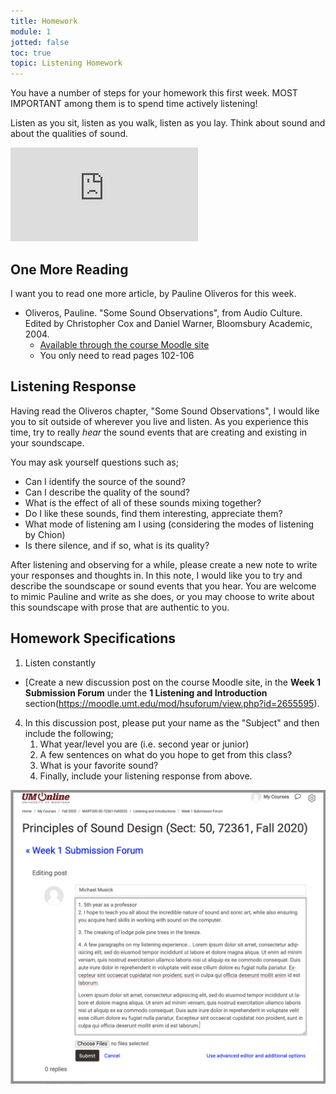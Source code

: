 ```yaml
---
title: Homework
module: 1
jotted: false
toc: true
topic: Listening Homework
---
```


You have a number of steps for your homework this first week. MOST IMPORTANT among them is to spend time actively listening!

Listen as you sit, listen as you walk, listen as you lay. Think about sound and about the qualities of sound.

<div class="embed-responsive embed-responsive-16by9"><iframe class="embed-responsive-item" src="https://www.youtube.com/embed/Nua6Ahsnc5Y" frameborder="0" allow="accelerometer; autoplay; encrypted-media; gyroscope; picture-in-picture" allowfullscreen></iframe></div>

## One More Reading

I want you to read one more article, by Pauline Oliveros for this week.

- Oliveros, Pauline. "Some Sound Observations", from Audio Culture. Edited by Christopher Cox and Daniel Warner, Bloomsbury Academic, 2004.
  - [Available through the course Moodle site](https://moodle.umt.edu/pluginfile.php/3440454/mod_resource/content/0/Oliveros-SoundObservations.pdf)
  - You only need to read pages 102-106


## Listening Response

Having read the Oliveros chapter, "Some Sound Observations", I would like you to sit outside of wherever you live and listen. As you experience this time, try to really _hear_ the sound events that are creating and existing in your soundscape.

You may ask yourself questions such as;

- Can I identify the source of the sound?
- Can I describe the quality of the sound?
- What is the effect of all of these sounds mixing together?
- Do I like these sounds, find them interesting, appreciate them?
- What mode of listening am I using (considering the modes of listening by Chion)
- Is there silence, and if so, what is its quality?

After listening and observing for a while, please create a new note to write your responses and thoughts in. In this note, I would like you to try and describe the soundscape or sound events that you hear. You are welcome to mimic Pauline and write as she does, or you may choose to write about this soundscape with prose that are authentic to you.



## Homework Specifications

1. Listen constantly
- [Create a new discussion post on the course Moodle site, in the **Week 1 Submission Forum** under the **1 Listening and Introduction** section(https://moodle.umt.edu/mod/hsuforum/view.php?id=2655595).
4. In this discussion post, please put your name as the "Subject" and then include the following;
   1. What year/level you are (i.e. second year or junior)
   2. A few sentences on what do you hope to get from this class?
   3. What is your favorite sound?
   4. Finally, include your listening response from above.

![Example of what the HW1 forum post might look like](../imgs/hw1-example-post.png "Example of what the HW1 forum post might look like")
